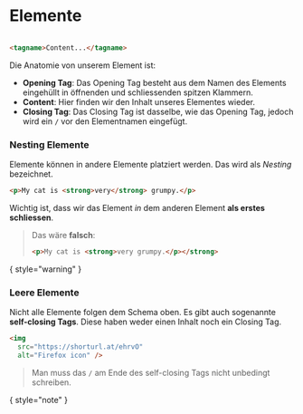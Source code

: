 # Elemente

```HTML

<tagname>Content...</tagname>
```

Die Anatomie von unserem Element ist:

- **Opening Tag**: Das Opening Tag besteht aus dem Namen des Elements eingehüllt in öffnenden und schliessenden spitzen Klammern.
- **Content**: Hier finden wir den Inhalt unseres Elementes wieder.
- **Closing Tag**: Das Closing Tag ist dasselbe, wie das Opening Tag, jedoch wird ein `/` vor den Elementnamen eingefügt.

### Nesting Elemente

Elemente können in andere Elemente platziert werden. Das wird als _Nesting_ bezeichnet.

```HTML
<p>My cat is <strong>very</strong> grumpy.</p>
```

Wichtig ist, dass wir das Element _in_ dem anderen Element **als erstes schliessen**.

> Das wäre **falsch**:
> ```HTML
> <p>My cat is <strong>very grumpy.</p></strong>
> ```

{ style="warning" }

### Leere Elemente

Nicht alle Elemente folgen dem Schema oben. Es gibt auch sogenannte **self-closing Tags**. Diese haben weder einen Inhalt noch
ein Closing Tag.

```HTML
<img
  src="https://shorturl.at/ehrvO"
  alt="Firefox icon" />
```

> Man muss das `/` am Ende des self-closing Tags nicht unbedingt schreiben.

{ style="note" }